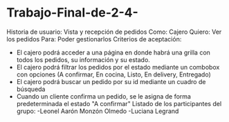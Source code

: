 # Trabajo-Final-de-2-4-

Historia de usuario: Vista y recepción de pedidos
Como: Cajero
Quiero: Ver los pedidos
Para: Poder gestionarlos
Criterios de aceptación:
+ El cajero podrá acceder a una página en donde habrá una grilla con todos los pedidos, su información y su estado.
+ El cajero podrá filtrar los pedidos por el estado mediante un combobox con opciones (A confirmar, En cocina, Listo, En delivery, Entregado)
+ El cajero podrá buscar un pedido por su id mediante un cuadro de búsqueda 
+ Cuando un cliente confirma un pedido, se le asigna de forma predeterminada el estado "A confirmar"
Listado de los participantes del grupo:
-Leonel Aarón Monzón Olmedo
-Luciana Legrand
